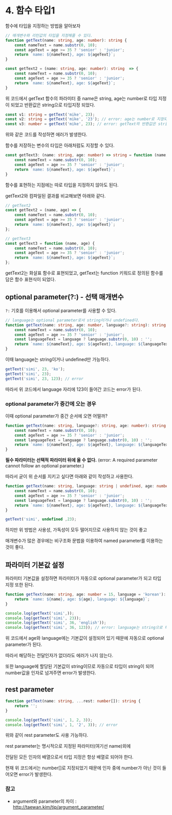 # 4. 함수 타입1

함수에 타입을 지정하는 방법을 알아보자

```ts
// 매개변수와 리턴값의 타입을 지정해줄 수 있다.
function getText(name: string, age: number): string {
    const nameText = name.substr(0, 10);
    const ageText = age >= 35 ? 'senior' : 'junior';
    return `name: ${nameText}, age: ${ageText}`;
}

const getText2 = (name: string, age: number): string  => {
    const nameText = name.substr(0, 10);
    const ageText = age >= 35 ? 'senior' : 'junior';
    return `name: ${nameText}, age: ${ageText}`;
}
```

위 코드에서 getText 함수의 파라미터 중 name은 string, age는 number로 타입 지정이 되었고 반환값은 string으로 타입지정 되었다.

```ts
const v1: string = getText('mike', 23);
const v2: string = getText('mike', '23'); // error: age는 number로 지정되었다.
const v3: number = getText('mike', 23); // error: getText의 반환값은 string이다.
```

위와 같은 코드를 작성하면 에러가 발생한다.

함수를 저장하는 변수의 타입은 아래처럼도 지정할 수 있다.

```ts
const getText3: (name: string, age: number) => string = function (name, age) {
    const nameText = name.substr(0, 10);
    const ageText = age >= 35 ? 'senior' : 'junior';
    return `name: ${nameText}, age: ${ageText}`;
}
```

함수를 표현하는 지점에는 따로 타입을 지정하지 않아도 된다.

getText2와 컴파일된 결과를 비교해보면 아래와 같다.

```js
// getText2
const getText2 = (name, age) => {
    const nameText = name.substr(0, 10);
    const ageText = age >= 35 ? 'senior' : 'junior';
    return `name: ${nameText}, age: ${ageText}`;
};

// getText3
const getText3 = function (name, age) {
    const nameText = name.substr(0, 10);
    const ageText = age >= 35 ? 'senior' : 'junior';
    return `name: ${nameText}, age: ${ageText}`;
};
```

getText2는 화살표 함수로 표현되었고, getText는 function 키워드로 정의된 함수를 담은 함수 표현식이 되었다.

## optional parameter(?:) - 선택 매개변수

`?:` 기호를 이용해서 optional parameter를 사용할 수 있다.

```ts
// language는 optional parameter로서 string이거나 undefined다.
function getText(name: string, age: number, language?: string): string {
    const nameText = name.substr(0, 10);
    const ageText = age >= 35 ? 'senior' : 'junior';
    const languageText = language ? language.substr(0, 10) : '';
    return `name: ${nameText}, age: ${ageText}, language: ${languageText}`;
}
```

이때 language는 string이거나 undefined만 가능하다.

```ts
getText('simi', 23, 'ko');
getText('simi', 23);
getText('simi', 23, 123); // error
```

따라서 위 코드에서 language 자리에 123이 들어간 코드는 error가 된다.

### optional parameter가 중간에 오는 경우

이때 optional parameter가 중간 순서에 오면 어떨까?

```ts
function getText(name: string, language?: string, age: number): string {
    const nameText = name.substr(0, 10);
    const ageText = age >= 35 ? 'senior' : 'junior';
    const languageText = language ? language.substr(0, 10) : '';
    return `name: ${nameText}, age: ${ageText}, language: ${languageText}`;
}
```

**필수 파라미터는 선택적 파라미터 뒤에 올 수 없다.** (error: A required parameter cannot follow an optional parameter.)

따라서 굳이 위 순서를 지키고 싶다면 아래와 같이 작성하고 사용한다.

```ts
function getText(name: string, language: string | undefined, age: number): string {
    const nameText = name.substr(0, 10);
    const ageText = age >= 35 ? 'senior' : 'junior';
    const languageText = language ? language.substr(0, 10) : '';
    return `name: ${nameText}, age: ${ageText}, language: ${languageText}`;
}

getText('simi', undefined ,23);
```

하지만 위 방법은 사용성, 가독성이 모두 떨어지므로 사용하지 않는 것이 좋고

매개변수가 많은 경우에는 비구조화 문법을 이용하여 named parameter를 이용하는 것이 좋다.

## 파라미터 기본값 설정

파라미터 기본값을 설정하면 파라미터가 자동으로 optional parameter가 되고 타입 지정 또한 된다.

```ts
function getText(name: string, age: number = 15, language = 'korean'): string {
    return `name: ${name}, age: ${age}, language: ${language}`;
}

console.log(getText('simi',));
console.log(getText('simi', 23));
console.log(getText('simi', 36, 'english'));
console.log(getText('simi', 36, 123)); // error: language는 string으로 타입 지정되었다.
```

위 코드에서 age와 language에는 기본값이 설정되어 있기 때문에 자동으로 optional parameter가 된다. 

따라서 해당하는 전달인자가 없더라도 에러가 나지 않는다.

또한 language에 할당된 기본값이 string이므로 자동으로 타입이 string이 되어 number값을 인자로 넘겨주면 error가 발생한다.

## rest parameter

```ts
function getText(name: string, ...rest: number[]): string {
    return '';
}

console.log(getText('simi', 1, 2, 3));
console.log(getText('simi', 1, '2', 3)); // error
```

위와 같이 rest parameter도 사용 가능하다.

rest parameter는 명시적으로 지정된 파라미터(여기선 name)외에

전달된 모든 인자의 배열으로서 타입 지정은 항상 배열로 되어야 한다.

현재 위 코드에서는 number[]로 지정되었기 때문에 인자 중에 number가 아닌 것이 들어오면 error가 발생한다.

### 참고

- argument와 parameter의 차이 : http://taewan.kim/tip/argument_parameter/